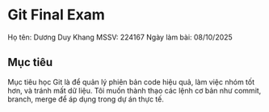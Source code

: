 # Git Final Exam

Họ tên: Dương Duy Khang
MSSV: 224167
Ngày làm bài: 08/10/2025

## Mục tiêu
Mục tiêu học Git là để quản lý phiên bản code hiệu quả, làm việc nhóm tốt hơn, và tránh mất dữ liệu. Tôi muốn thành thạo các lệnh cơ bản như commit, branch, merge để áp dụng trong dự án thực tế.